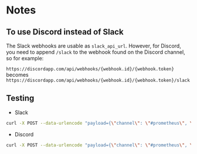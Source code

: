 # Notes

## To use Discord instead of Slack

The Slack webhooks are usable as `slack_api_url`.
However, for Discord, you need to append `/slack` to the webhook found on the Discord channel, so for example:

`https://discordapp.com/api/webhooks/{webhook.id}/{webhook.token}` becomes `https://discordapp.com/api/webhooks/{webhook.id}/{webhook.token}/slack`

## Testing

- Slack

```sh
curl -X POST --data-urlencode "payload={\"channel\": \"#prometheus\", \"username\": \"webhookbot\", \"text\": \"This is posted to #prometheus and comes from a bot named webhookbot.\", \"icon_emoji\": \":ghost:\"}" https://hooks.slack.com/services/<your-slack-webhook>
```

- Discord

```sh
curl -X POST --data-urlencode "payload={\"channel\": \"#prometheus\", \"username\": \"webhookbot\", \"text\": \"This is posted to #prometheus and comes from a bot named webhookbot.\", \"icon_emoji\": \":ghost:\"}" https://discordapp.com/api/webhooks/<your-discord-webhook>/slack
```
